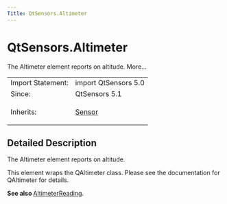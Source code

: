 ```yaml
---
Title: QtSensors.Altimeter
---
```


# QtSensors.Altimeter

<span class="subtitle"></span>
<!-- $$$Altimeter-brief -->
<p>The Altimeter element reports on altitude. More...</p>
<!-- @@@Altimeter -->
<table class="alignedsummary">
<tr><td class="memItemLeft rightAlign topAlign"> Import Statement:</td><td class="memItemRight bottomAlign"> import QtSensors 5.0</td></tr><tr><td class="memItemLeft rightAlign topAlign"> Since:</td><td class="memItemRight bottomAlign">  QtSensors 5.1</td></tr><tr><td class="memItemLeft rightAlign topAlign"> Inherits:</td><td class="memItemRight bottomAlign"> <p><a href="QtSensors.Sensor.md">Sensor</a></p>
</td></tr></table><ul>
</ul>
<!-- $$$Altimeter-description -->
<h2 id="details">Detailed Description</h2>
</p>
<p>The Altimeter element reports on altitude.</p>
<p>This element wraps the QAltimeter class. Please see the documentation for QAltimeter for details.</p>
<p><b>See also </b><a href="QtSensors.AltimeterReading.md">AltimeterReading</a>.</p>
<!-- @@@Altimeter -->
